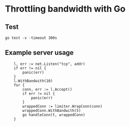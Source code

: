 # Throttling bandwidth with Go

## Test

```
go test -v -timeout 300s
```


## Example server usage

```
    l, err := net.Listen("tcp", addr)
    if err != nil {
        panic(err)
    }
    l.WithBandwith(10)
    for {
        conn, err := l.Accept()
        if err != nil {
            panic(err)
        }
        wrappedConn := limiter.WrapConn(conn)
        wrappedConn.WithBandwith(5)
        go handleConn(t, wrappedConn)
    }
```
